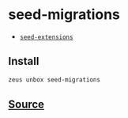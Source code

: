 
seed-migrations
====================









* [`seed-extensions`](seed-extensions.md)




## Install
```bash
zeus unbox seed-migrations
```













## [Source](https://github.com/liquidapps-io/zeus-sdk/tree/master/boxes/groups/seeds/seed-migrations)
